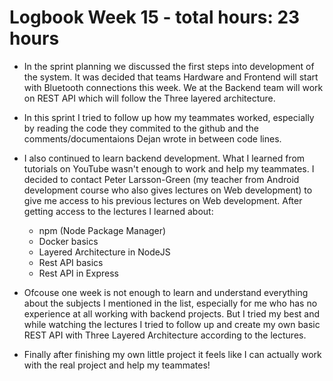 # Logbook Week 15 - total hours: 23 hours

- In the sprint planning we discussed the first steps into development of the system. It was decided that teams Hardware and Frontend will start with Bluetooth connections this week. We at the Backend team will work on REST API which will follow the Three layered architecture. 

- In this sprint I tried to follow up how my teammates worked, especially by reading the code they commited to the github and the comments/documentaions Dejan wrote in between code lines. 

- I also continued to learn backend development. What I learned from tutorials on YouTube wasn't enough to work and help my teammates. I decided to contact Peter Larsson-Green (my teacher from Android development course who also gives lectures on Web development) to give me access to his previous lectures on Web development. After getting access to the lectures I learned about:
  - npm (Node Package Manager)
  - Docker basics
  - Layered Architecture in NodeJS
  - Rest API basics
  - Rest API in Express

- Ofcouse one week is not enough to learn and understand everything about the subjects I mentioned in the list, especially for me who has no experience at all working with backend projects. But I tried my best and while watching the lectures I tried to follow up and create my own basic REST API with Three Layered Architecture according to the lectures. 
- Finally after finishing my own little project it feels like I can actually work with the real project and help my teammates!